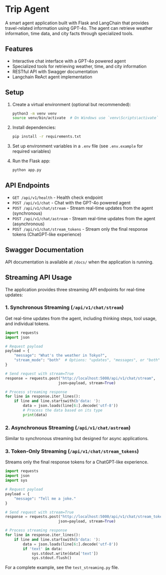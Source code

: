 # Trip Agent

A smart agent application built with Flask and LangChain that provides travel-related information using GPT-4o. The agent can retrieve weather information, time data, and city facts through specialized tools.

## Features

- Interactive chat interface with a GPT-4o powered agent
- Specialized tools for retrieving weather, time, and city information
- RESTful API with Swagger documentation
- Langchain ReAct agent implementation

## Setup

1. Create a virtual environment (optional but recommended):
   ```bash
   python3 -m venv venv
   source venv/bin/activate  # On Windows use `venv\Scripts\activate`
   ```

2. Install dependencies:
   ```bash
   pip install -r requirements.txt
   ```

3. Set up environment variables in a `.env` file (see `.env.example` for required variables)

4. Run the Flask app:
   ```bash
   python app.py
   ```

## API Endpoints

- `GET /api/v1/health` - Health check endpoint
- `POST /api/v1/chat` - Chat with the GPT-4o powered agent
- `POST /api/v1/chat/stream` - Stream real-time updates from the agent (synchronous)
- `POST /api/v1/chat/astream` - Stream real-time updates from the agent (asynchronous)
- `POST /api/v1/chat/stream_tokens` - Stream only the final response tokens (ChatGPT-like experience)

## Swagger Documentation

API documentation is available at `/docs/` when the application is running.

## Streaming API Usage

The application provides three streaming API endpoints for real-time updates:

### 1. Synchronous Streaming (`/api/v1/chat/stream`)

Get real-time updates from the agent, including thinking steps, tool usage, and individual tokens.

```python
import requests
import json

# Request payload
payload = {
    "message": "What's the weather in Tokyo?",
    "stream_mode": "both"  # Options: "updates", "messages", or "both"
}

# Send request with stream=True
response = requests.post("http://localhost:5000/api/v1/chat/stream", 
                        json=payload, stream=True)

# Process streaming response
for line in response.iter_lines():
    if line and line.startswith(b'data: '):
        data = json.loads(line[6:].decode('utf-8'))
        # Process the data based on its type
        print(data)
```

### 2. Asynchronous Streaming (`/api/v1/chat/astream`)

Similar to synchronous streaming but designed for async applications.

### 3. Token-Only Streaming (`/api/v1/chat/stream_tokens`)

Streams only the final response tokens for a ChatGPT-like experience.

```python
import requests
import json
import sys

# Request payload
payload = {
    "message": "Tell me a joke."
}

# Send request with stream=True
response = requests.post("http://localhost:5000/api/v1/chat/stream_tokens", 
                        json=payload, stream=True)

# Process streaming response
for line in response.iter_lines():
    if line and line.startswith(b'data: '):
        data = json.loads(line[6:].decode('utf-8'))
        if 'text' in data:
            sys.stdout.write(data['text'])
            sys.stdout.flush()
```

For a complete example, see the `test_streaming.py` file.